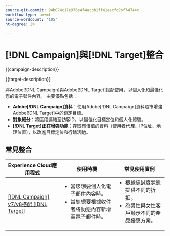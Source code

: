 ```yaml
---
source-git-commit: 94b074c17e976e4f4acbb1ff41aacfc9bf74744c
workflow-type: tm+mt
source-wordcount: '105'
ht-degree: 2%

---
```



# [!DNL Campaign]與[!DNL Target]整合

{{campaign-description}}

{{target-description}}

將Adobe[!DNL Campaign]與Adobe[!DNL Target]搭配使用，以個人化和最佳化您的電子郵件內容。 主要優點包括：

+ **Adobe[!DNL Campaign]資料**：使用Adobe[!DNL Campaign]資料超市增強Adobe[!DNL Target]中的鎖定目標。
+ **對象細分**：將區段連結至訪客ID，以最佳化目標定位和個人化體驗。
+ **[!DNL Target]正在增強功能**：存取有價值的資料（使用者代理、IP位址、地理位置），以改進目標定位和行銷活動。

## 常見整合

<table>
    <thead>
        <tr>
            <th>Experience Cloud應用程式</th>
            <th>使用時機</th>
            <th>常見使用實例</th>
        </tr>
    </thead>
    <tbody>
        <tr>
            <td><a href="https://experienceleague.adobe.com/docs/campaign-classic-learn/tutorials/integrating/target-integration.html?lang=zh-Hant" target="_blank" rel="noreferrer">[!DNL Campaign] v7/v8搭配 [!DNL Target]</a></td>
            <td>
                <ul style="margin-top: 0;">
                    <li>當您想要個人化電子郵件內容時。</li>
                    <li>當您想要根據收件者將動態內容新增至電子郵件時。</li>
                </ul>
            </td>
            <td>
              <ul style="margin-top: 0;">
                <li>根據忠誠度狀態提供不同的折扣。 </li>
                <li>為男性與女性客戶顯示不同的產品優惠方案。
              </ul>
            </td>
        </tr>     
    </tbody>          
</table>

